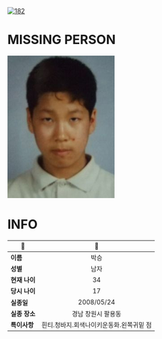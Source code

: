 [![182](https://img.shields.io/badge/%EC%8B%A4%EC%A2%85%EC%8B%A0%EA%B3%A0%EB%8A%94%20%EA%B5%AD%EB%B2%88%EC%97%86%EC%9D%B4-182-blue)](http://safe182.go.kr/index.do)

# MISSING PERSON

<img src="./missing_person.jpg">

# INFO

|🔑|💎|
|--|:--:|
|**이름**|박승|
|**성별**|남자|
|**현재 나이**|34|
|**당시 나이**|17|
|**실종일**|2008/05/24|
|**실종 장소**|경남 창원시 팔용동 |
|**특이사항**|흰티.청바지.회색나이키운동화.왼쪽귀밑 점|
